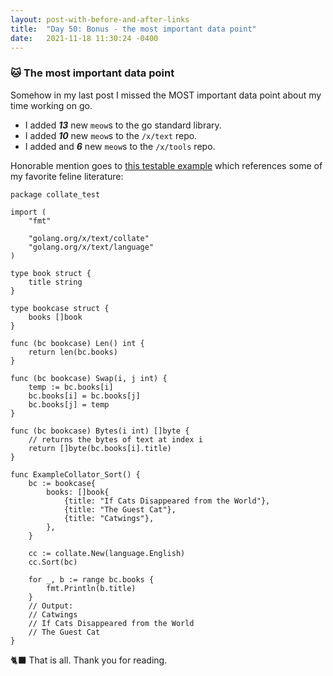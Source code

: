 ```yaml
---
layout: post-with-before-and-after-links
title:  "Day 50: Bonus - the most important data point"
date:   2021-11-18 11:30:24 -0400
---
```


### 🐱 The most important data point

Somehow in my last post I missed the MOST important data point about my time
working on go.

* I added ***13*** new `meow`s to the go standard library.
* I added ***10*** new `meow`s to the `/x/text` repo.
* I added and ***6*** new `meow`s to the `/x/tools` repo.

Honorable mention goes to [this testable
example](https://github.com/golang/text/blob/85a1c56496a61b2c4e607faaf3369d473cf2589d/collate/example_sort_test.go)
which references some of my favorite feline literature:

```
package collate_test

import (
	"fmt"

	"golang.org/x/text/collate"
	"golang.org/x/text/language"
)

type book struct {
	title string
}

type bookcase struct {
	books []book
}

func (bc bookcase) Len() int {
	return len(bc.books)
}

func (bc bookcase) Swap(i, j int) {
	temp := bc.books[i]
	bc.books[i] = bc.books[j]
	bc.books[j] = temp
}

func (bc bookcase) Bytes(i int) []byte {
	// returns the bytes of text at index i
	return []byte(bc.books[i].title)
}

func ExampleCollator_Sort() {
	bc := bookcase{
		books: []book{
			{title: "If Cats Disappeared from the World"},
			{title: "The Guest Cat"},
			{title: "Catwings"},
		},
	}

	cc := collate.New(language.English)
	cc.Sort(bc)

	for _, b := range bc.books {
		fmt.Println(b.title)
	}
	// Output:
	// Catwings
	// If Cats Disappeared from the World
	// The Guest Cat
}
```

🐈‍⬛ That is all. Thank you for reading.




